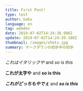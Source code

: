```yaml
---
title: First Post!
type: test
author: Gobu
language: en
tag: webdev
date: 2019-07-02T14:24:38.996Z
update: 2019-07-02T14:24:39.180Z
thumbnail: /images/shots.jpg
summary: マークダウンの初歩中の初歩
---
```


_これはイタリックや_ and _so is this_

**これが太字や** and **so is this**

**_これがどっちもやでぇ_** and **_so is this_**
